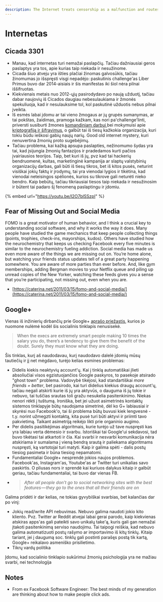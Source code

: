 ```yaml
---
description: The Internet treats censorship as a malfunction and routes around it.
---
```


# Internetas

## Cicada 3301

* Manau, kad internetas turi nemažai paslapčių. Tačiau dažniausiai geros paslaptys yra tos, apie kurias taip niekada ir nesužinome.
* Cicada šiuo atveju yra išties plačiai žinomas galvosūkis, tačiau žinomumas jo išspręsti visgi nepadėjo: paskutinis challenge'as Liber Primus buvo dar 2014-aisiais ir šis manifestas iki šiol nėra pilnai iššifruotas.
* Kiekvienais metais nuo 2012-ųjų pasirodydavo po naują užduotį, tačiau dabar naujovių iš Cicados daugiau nebesulaukiama ir žmonės spekuliuoja, kad ir nesulauksime tol, kol paskutinė užduotis nebus pilnai įveikta.
* Iš esmės labai įdomu ar tai vieno žmogaus ar jų grupės sumanymas, ar tai pokštas, žaidimas, pramoga kažkam, kas nori pa'challenge'linti, priversti susiburti žmones [komandiniam darbui ](https://www.youtube.com/watch?v=RatbYqc0-jE)bei mokymuisi apie [kriptografiją ir šifravimus](https://uncovering-cicada.fandom.com/wiki/Uncovering_Cicada_Wiki), o galbūt tai iš tiesų kažkokia organizacija, kuri tokiu būdu ieškosi gabių naujų narių. Good old internet mystery, kuri nenuvertina žmonių proto sugebėjimų.
* Tačiau problema, kai kažką apsupa paslapties, nežinomumo šydas yra tai, kad įsijungia žmonių fantazijos ir pradedamos kurti pačios įvairiausios teorijos. Taip, bet kuri iš jų, pvz kad tai hackerių bendruomenė, kultas, marketinginė kampanija ar slaptų valstybinių organizacijų darbas, gali būti iš tiesų tikros, bet iš kitos pusės, neturint visiškai jokių faktų ir įrodymų, tai yra vienodai lygios ir tikėtina, kad vienodai neteisingos spėlionės, kurios su tikrove gali neturėti nieko bendro. Kaip bebūtų, tačiau tikriausiai tiesos taip niekada ir nesužinosim ir būtent tai padaro šį fenomeną paslaptingu ir įdomiu.

{% embed url="https://youtu.be/I2O7blSSzpI" %}

## Fear of Missing Out and Social Media

FOMO is a great motivator of human behavior, and I think a crucial key to understanding social software, and why it works the way it does. Many people have studied the game mechanics that keep people collecting things \(points, trophies, check-ins, mayorships, kudos\). Others have studied how the neurochemistry that keeps us checking Facebook every five minutes is similar to the neurochemistry fueling addiction. Social media has made us even more aware of the things we are missing out on. You’re home alone, but watching your friends status updates tell of a great party happening somewhere. You are aware of more parties than ever before. And, like gym memberships, adding Bergman movies to your Netflix queue and piling up unread copies of the New Yorker, watching these feeds gives you a sense that you’re participating, not missing out, even when you are.

* [https://caterina.net/2011/03/15/fomo-and-social-media/](https://caterina.net/2011/03/15/fomo-and-social-media/)

## Google+ 

Vienas iš inžinierių dirbančių prie Google+ [aprašo priežastis](https://onezero.medium.com/why-google-failed-4b9db05b973b), kurios jo nuomone nulėmė kodėl šis socialinis tinklapis nenusisekė.

> When the execs are extremely smart people making 10 times the salary you do, there’s a tendency to give them the benefit of the doubt. Surely they must know what they are doing.

Šis tinklas, kurį aš naudodavau, kurį naudodavo dalelė įdomių mūsų tautiečių ir jį net mėgdavo, turėjo kelias esmines problemas:

* Didelis kiekis neaktyvių account'ų. Kai į tinklą automatiškai įlieti absoliučiai visos egzistuojančios Google paskyros, to pasekoje atsirado "ghost town" problema. Vadovybė tikėjosi, kad standartiškai _more friends = better_, bet pasirodo, kai turi didelius kiekius draugų account'ų, tačiau negali atskirti kurie iš jų yra aktyvūs, o dauguma iš jų tokie ir nebuvo, tai tuščias srautas toli gražu nesukelia pasitenkinimo. Niekas nenori rėkti į tuštumą. Ironiška, bet jei užuot asimetrinės kontaktų sistemos tinklapyje būtų naudojama simetrinė, dėl ko G+ labiausiai ir skyrėsi nuo Facebook'o, tai ši problema būtų buvusi kiek lengvesnė - t.y. norint užmegzti kontaktą, kita pusė turi būti aktyvi ir priimti tavo pakvietimą. Taikant asimetriją reikėjo likti prie organinio augimo.
* Per didelis pasitikėjimas algoritmais, kurie turėjo už tave nuspręsti kas yra labiau verta dėmesio ir svarbu. Istoriškai tai Google'ui sekdavosi, tad buvo tikėtasi tai atkartoti ir čia. Kai svarbi ir nesvarbi komunikacija nėra atskiriama ir sumalama į vieną bendrą srautą ir paliekama algoritmams nuspręsti, ką vartotojai turi matyti. Kaip ir galima spėti - dalis postų tiesiog pasimeta ir būna tiesiog nepamatomi.
* Fundamentaliai Google+ nesprendė jokios naujos problemos. Facebook'as, Instagram'as, Youtube'as ar Twitter turi unikalias savo paskirtis. O pliusas nors ir sprendė kai kuriuos dalykus kitaip ir galbūt geriau, tačiau fundamentaliai, tai buvo dar vienas FB.
* > _After all people don’t go to social networking sites with the best features — they go to the ones that all their friends are on_

Galima pridėti ir dar kelias, ne tokias gyvybiškai svarbias, bet kalančias dar po vinį:

* Jokių read/write API nebuvimas. Nebuvo galima naudoti jokio kito kliento. Pvz. Twitter ar Reddit atvejai labai gerai parodo, kaip kiekvienas atskiras apps'as gali pateikti savo unikalų take'ą, kuris gali gan nemažai įtakoti pasitenkinimą serviso naudojimu. Tai taipogi reiškia, kad nebuvo galima automatizuoti postų rašymo ar importavimo iš kitų tinklų. Kitaip tariant, jei į daugumą soc. tinklų gali postinti parašęs postą tik kartą, Google+ reikalavo asmeniško prisilietimo. 
* Tikrų vardų politika

Įdomu, kad socialinio tinklapio sukūrimui žmonių psichologija yra ne mažiau svarbi, nei technologija

## Notes

* From ex Facebook Software Engineer:   The best minds of my generation are thinking about how to make people click ads.

